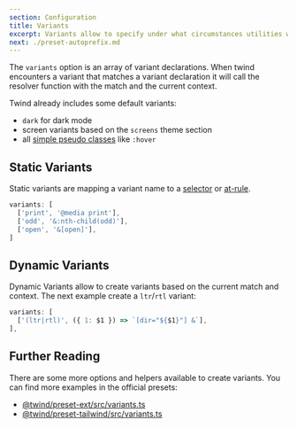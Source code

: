 ```yaml
---
section: Configuration
title: Variants
excerpt: Variants allow to specify under what circumstances utilities will be activated.
next: ./preset-autoprefix.md
---
```


The `variants` option is an array of variant declarations. When twind encounters a variant that matches a variant declaration it will call the resolver function with the match and the current context.

Twind already includes some default variants:

- `dark` for dark mode
- screen variants based on the `screens` theme section
- all [simple pseudo classes](https://developer.mozilla.org/en-US/docs/Web/CSS/Pseudo-classes) like `:hover`

## Static Variants

Static variants are mapping a variant name to a [selector](https://developer.mozilla.org/en-US/docs/Web/CSS/CSS_Selectors) or [at-rule](https://developer.mozilla.org/en-US/docs/Web/CSS/At-rule).

```js
variants: [
  ['print', '@media print'],
  ['odd', '&:nth-child(odd)'],
  ['open', '&[open]'],
]
```

## Dynamic Variants

Dynamic Variants allow to create variants based on the current match and context. The next example create a `ltr`/`rtl` variant:

```js
variants: [
  ['(ltr|rtl)', ({ 1: $1 }) => `[dir="${$1}"] &`],
],
```

## Further Reading

There are some more options and helpers available to create variants. You can find more examples in the official presets:

- [@twind/preset-ext/src/variants.ts](https://github.com/tw-in-js/twind/blob/main/packages/preset-ext/src/variants.ts)
- [@twind/preset-tailwind/src/variants.ts](https://github.com/tw-in-js/twind/blob/main/packages/preset-tailwind/src/variants.ts)

